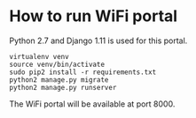 # How to run WiFi portal

Python 2.7 and Django 1.11 is used for this portal.

```
virtualenv venv
source venv/bin/activate
sudo pip2 install -r requirements.txt
python2 manage.py migrate
python2 manage.py runserver
```
The WiFi portal will be available at port 8000.
